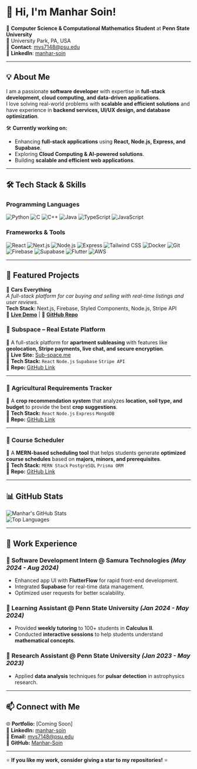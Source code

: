# 👋 Hi, I'm Manhar Soin!

🚀 **Computer Science & Computational Mathematics Student** at **Penn State University**  
📍 University Park, PA, USA  
📧 **Contact**: [mvs7148@psu.edu](mailto:mvs7148@psu.edu)  
🔗 **LinkedIn**: [manhar-soin](https://www.linkedin.com/in/manhar-soin/)  

---

## 💡 About Me
I am a passionate **software developer** with expertise in **full-stack development, cloud computing, and data-driven applications**.  
I love solving real-world problems with **scalable and efficient solutions** and have experience in **backend services, UI/UX design, and database optimization**.  

🛠️ **Currently working on:**  
- Enhancing **full-stack applications** using **React, Node.js, Express, and Supabase**.  
- Exploring **Cloud Computing & AI-powered solutions**.  
- Building **scalable and efficient web applications**.  

---

## 🛠 Tech Stack & Skills

### **Programming Languages**
![Python](https://img.shields.io/badge/Python-3776AB?style=for-the-badge&logo=python&logoColor=white)
![C](https://img.shields.io/badge/C-00599C?style=for-the-badge&logo=c&logoColor=white)
![C++](https://img.shields.io/badge/C++-00599C?style=for-the-badge&logo=c%2B%2B&logoColor=white)
![Java](https://img.shields.io/badge/Java-007396?style=for-the-badge&logo=java&logoColor=white)
![TypeScript](https://img.shields.io/badge/TypeScript-007ACC?style=for-the-badge&logo=typescript&logoColor=white)
![JavaScript](https://img.shields.io/badge/JavaScript-F7DF1E?style=for-the-badge&logo=javascript&logoColor=black)

### **Frameworks & Tools**
![React](https://img.shields.io/badge/React-20232A?style=for-the-badge&logo=react&logoColor=61DAFB)
![Next.js](https://img.shields.io/badge/Next.js-000000?style=for-the-badge&logo=nextdotjs&logoColor=white)
![Node.js](https://img.shields.io/badge/Node.js-339933?style=for-the-badge&logo=nodedotjs&logoColor=white)
![Express](https://img.shields.io/badge/Express.js-404D59?style=for-the-badge)
![Tailwind CSS](https://img.shields.io/badge/Tailwind_CSS-38B2AC?style=for-the-badge&logo=tailwind-css&logoColor=white)
![Docker](https://img.shields.io/badge/Docker-2496ED?style=for-the-badge&logo=docker&logoColor=white)
![Git](https://img.shields.io/badge/Git-F05032?style=for-the-badge&logo=git&logoColor=white)
![Firebase](https://img.shields.io/badge/Firebase-FFCA28?style=for-the-badge&logo=firebase&logoColor=black)
![Supabase](https://img.shields.io/badge/Supabase-3ECF8E?style=for-the-badge&logo=supabase&logoColor=white)
![Flutter](https://img.shields.io/badge/Flutter-02569B?style=for-the-badge&logo=flutter&logoColor=white)
![AWS](https://img.shields.io/badge/AWS-232F3E?style=for-the-badge&logo=amazon-aws&logoColor=white)

---

## 🌟 Featured Projects

🚗 **Cars Everything**  
*A full-stack platform for car buying and selling with real-time listings and user reviews.*  
**Tech Stack:** Next.js, Firebase, Styled Components, Node.js, Stripe API  
🔗 **[Live Demo](https://everythingcar.vercel.app/)** | 📂 **[GitHub Repo](https://github.com/manharsoin/EverythingCar)**


### 🏡 **Subspace – Real Estate Platform**
📌 A full-stack platform for **apartment subleasing** with features like **geolocation, Stripe payments, live chat, and secure encryption**.  
🔗 **Live Site:** [Sub-space.me](https://Sub-space.me)  
🔗 **Tech Stack:** `React` `Node.js` `Supabase` `Stripe API`  
📂 **Repo:** [GitHub Link](https://github.com/mantavya0807/homeharmony-platform)

---

### 🌱 **Agricultural Requirements Tracker**
📌 A **crop recommendation system** that analyzes **location, soil type, and budget** to provide the best **crop suggestions**.  
🔗 **Tech Stack:** `React` `Node.js` `Express` `MongoDB`  
📂 **Repo:** [GitHub Link](https://github.com/mantavya0807/demo)

---

### 📅 **Course Scheduler**
📌 A **MERN-based scheduling tool** that helps students generate **optimized course schedules** based on **majors, minors, and prerequisites**.  
🔗 **Tech Stack:** `MERN Stack` `PostgreSQL` `Prisma ORM`  
📂 **Repo:** [GitHub Link](https://github.com/mantavya0807/CourseCrafter)

---

## 📊 GitHub Stats

![Manhar's GitHub Stats](https://github-readme-stats.vercel.app/api?username=Manhar-Soin&show_icons=true&theme=radical)  
![Top Languages](https://github-readme-stats.vercel.app/api/top-langs/?username=Manhar-Soin&layout=compact&theme=radical)

---

## 🚀 Work Experience

### 📌 **Software Development Intern** @ **Samura Technologies** *(May 2024 - Aug 2024)*
- Enhanced app UI with **FlutterFlow** for rapid front-end development.
- Integrated **Supabase** for real-time data management.
- Optimized user requests for better scalability.

### 📌 **Learning Assistant** @ **Penn State University** *(Jan 2024 - May 2024)*
- Provided **weekly tutoring** to 100+ students in **Calculus II**.
- Conducted **interactive sessions** to help students understand **mathematical concepts**.

### 📌 **Research Assistant** @ **Penn State University** *(Jan 2023 - May 2023)*
- Applied **data analysis** techniques for **pulsar detection** in astrophysics research.

---

## 📫 Connect with Me
🌐 **Portfolio:** [Coming Soon]  
💼 **LinkedIn:** [manhar-soin](https://www.linkedin.com/in/manhar-soin/)  
📧 **Email:** [mvs7148@psu.edu](mailto:mvs7148@psu.edu)  
🔗 **GitHub:** [Manhar-Soin](https://github.com/Manhar-Soin)  

---

⭐ **If you like my work, consider giving a star to my repositories!** ⭐
